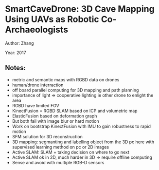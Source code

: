 # SmartCaveDrone: 3D Cave Mapping Using UAVs as Robotic Co-Archaeologists

Author: Zhang

Year: 2017

Notes:
---
* metric and semantic maps with RGBD data on drones
* human/drone interraction
* off board parallel computing for 3D mapping and path planning 
* importance of light => cooperative lighting ie other drone to enlight the area
* RGBD have limited FOV
* KinectFusion = RGBD SLAM based on ICP and volumetric map
* ElasticFusion based on deformation graph
* But both fail with image blur or hard motion
* Work on bootstrap KinectFusion with IMU to gain robustness to rapid motion
* SFM solution for 3D reconstruction
* 3D mapping: segmanting and labelling object from the 3D pc here with supervised learning method on pc or 2D images
* Active SLAM: SLAM + taking decision on where to go next
* Active SLAM ok in 2D, much harder in 3D => require offline computing
* Sense and avoid with multiple RGB-D sensors